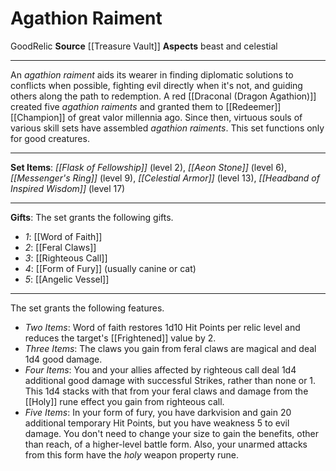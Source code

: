 ﻿---
id: '1'
name: Agathion Raiment
rarity: Common
source: '[[DATABASE/source/Treasure Vault|Treasure Vault]]'
trait:
- '[[DATABASE/trait/Good|Good]]'
- '[[DATABASE/trait/Relic|Relic]]'
type: Set Relic

---
# Agathion Raiment

<span class="item-trait">Good</span><span class="item-trait">Relic</span>
**Source** [[Treasure Vault]] 
**Aspects** beast and celestial

---
An _agathion raiment_ aids its wearer in finding diplomatic solutions to conflicts when possible, fighting evil directly when it's not, and guiding others along the path to redemption. A red [[Draconal (Dragon Agathion)]] created five _agathion raiments_ and granted them to [[Redeemer]] [[Champion]] of great valor millennia ago. Since then, virtuous souls of various skill sets have assembled _agathion raiments_. This set functions only for good creatures.

---
**Set Items**: _[[Flask of Fellowship]]_ (level 2), _[[Aeon Stone]]_ (level 6), _[[Messenger's Ring]]_ (level 9), _[[Celestial Armor]]_ (level 13), _[[Headband of Inspired Wisdom]]_ (level 17)

---
**Gifts**: The set grants the following gifts.

* _1_: [[Word of Faith]]
* _2_: [[Feral Claws]]
* _3_: [[Righteous Call]]
* _4_: [[Form of Fury]] (usually canine or cat)
* _5_: [[Angelic Vessel]]

---
The set grants the following features.

* _Two Items_: Word of faith restores 1d10 Hit Points per relic level and reduces the target's [[Frightened]] value by 2.
* _Three Items_: The claws you gain from feral claws are magical and deal 1d4 good damage.
* _Four Items_: You and your allies affected by righteous call deal 1d4 additional good damage with successful Strikes, rather than none or 1. This 1d4 stacks with that from your feral claws and damage from the [[Holy]] rune effect you gain from righteous call.
* _Five Items_: In your form of fury, you have darkvision and gain 20 additional temporary Hit Points, but you have weakness 5 to evil damage. You don't need to change your size to gain the benefits, other than reach, of a higher-level battle form. Also, your unarmed attacks from this form have the _holy_ weapon property rune.